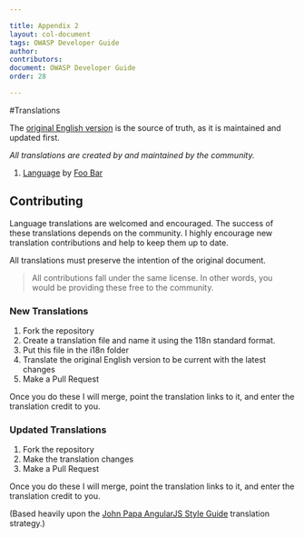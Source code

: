 ```yaml
---

title: Appendix 2
layout: col-document
tags: OWASP Developer Guide
author:
contributors:
document: OWASP Developer Guide
order: 28

---
```


#Translations

The [original English version](https://github.com/OWASP/DevGuide) is the source of truth, as it is maintained and updated first.

*All translations are created by and maintained by the community.*

  1. [Language](ex-EX.md) by [Foo Bar](https://github.com/yourname/i18nRepo) 

## Contributing
Language translations are welcomed and encouraged. The success of these translations depends on the community. I highly encourage new translation contributions and help to keep them up to date.

All translations must preserve the intention of the original document.

> All contributions fall under the same license. In other words, you would be providing these free to the community.

### New Translations
1. Fork the repository
2. Create a translation file and name it using the 118n standard format.
3. Put this file in the i18n folder
4. Translate the original English version to be current with the latest changes
3. Make a Pull Request

Once you do these I will merge, point the translation links to it, and enter the translation credit to you.

### Updated Translations
1. Fork the repository
2. Make the translation changes
3. Make a Pull Request

Once you do these I will merge, point the translation links to it, and enter the translation credit to you.

(Based heavily upon the [John Papa AngularJS Style Guide](https://github.com/johnpapa/angularjs-styleguide) translation strategy.)
